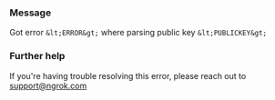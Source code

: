 
### Message
Got error `&lt;ERROR&gt;` where parsing public key `&lt;PUBLICKEY&gt;`

### Further help
If you're having trouble resolving this error, please reach out to [support@ngrok.com](mailto:support@ngrok.com?subject=Help%20with%20ERR_NGROK_1934)

